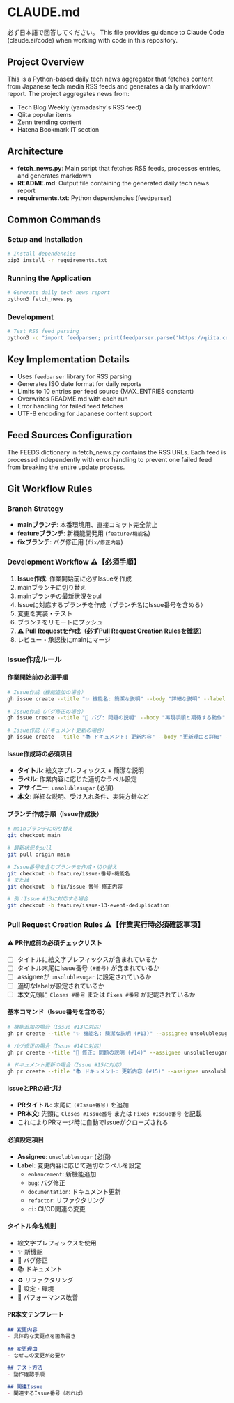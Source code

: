 # CLAUDE.md

必ず日本語で回答してください。
This file provides guidance to Claude Code (claude.ai/code) when working with code in this repository.

## Project Overview

This is a Python-based daily tech news aggregator that fetches content from Japanese tech media RSS feeds and generates a daily markdown report. The project aggregates news from:
- Tech Blog Weekly (yamadashy's RSS feed)
- Qiita popular items
- Zenn trending content
- Hatena Bookmark IT section

## Architecture

- **fetch_news.py**: Main script that fetches RSS feeds, processes entries, and generates markdown
- **README.md**: Output file containing the generated daily tech news report
- **requirements.txt**: Python dependencies (feedparser)

## Common Commands

### Setup and Installation
```bash
# Install dependencies
pip3 install -r requirements.txt
```

### Running the Application
```bash
# Generate daily tech news report
python3 fetch_news.py
```

### Development
```bash
# Test RSS feed parsing
python3 -c "import feedparser; print(feedparser.parse('https://qiita.com/popular-items/feed').entries[0].title)"
```

## Key Implementation Details

- Uses `feedparser` library for RSS parsing
- Generates ISO date format for daily reports
- Limits to 10 entries per feed source (MAX_ENTRIES constant)
- Overwrites README.md with each run
- Error handling for failed feed fetches
- UTF-8 encoding for Japanese content support

## Feed Sources Configuration

The FEEDS dictionary in fetch_news.py contains the RSS URLs. Each feed is processed independently with error handling to prevent one failed feed from breaking the entire update process.

## Git Workflow Rules

### Branch Strategy
- **mainブランチ**: 本番環境用、直接コミット完全禁止
- **featureブランチ**: 新機能開発用 (`feature/機能名`)
- **fixブランチ**: バグ修正用 (`fix/修正内容`)

### Development Workflow ⚠️【必須手順】
1. **Issue作成**: 作業開始前に必ずIssueを作成
2. mainブランチに切り替え
3. mainブランチの最新状況をpull
4. Issueに対応するブランチを作成（ブランチ名にIssue番号を含める）
5. 変更を実装・テスト
6. ブランチをリモートにプッシュ
7. **⚠️ Pull Requestを作成（必ずPull Request Creation Rulesを確認）**
8. レビュー・承認後にmainにマージ

### Issue作成ルール

#### 作業開始前の必須手順
```bash
# Issue作成（機能追加の場合）
gh issue create --title "✨ 機能名: 簡潔な説明" --body "詳細な説明" --label enhancement --assignee unsolublesugar

# Issue作成（バグ修正の場合）
gh issue create --title "🐛 バグ: 問題の説明" --body "再現手順と期待する動作" --label bug --assignee unsolublesugar

# Issue作成（ドキュメント更新の場合）
gh issue create --title "📚 ドキュメント: 更新内容" --body "更新理由と詳細" --label documentation --assignee unsolublesugar
```

#### Issue作成時の必須項目
- **タイトル**: 絵文字プレフィックス + 簡潔な説明
- **ラベル**: 作業内容に応じた適切なラベル設定
- **アサイニー**: `unsolublesugar` (必須)
- **本文**: 詳細な説明、受け入れ条件、実装方針など

#### ブランチ作成手順（Issue作成後）
```bash
# mainブランチに切り替え
git checkout main

# 最新状況をpull
git pull origin main

# Issue番号を含むブランチを作成・切り替え
git checkout -b feature/issue-番号-機能名
# または
git checkout -b fix/issue-番号-修正内容

# 例：Issue #13に対応する場合
git checkout -b feature/issue-13-event-deduplication
```

### Pull Request Creation Rules ⚠️【作業実行時必須確認事項】

#### ⚠️ PR作成前の必須チェックリスト
- [ ] タイトルに絵文字プレフィックスが含まれているか
- [ ] タイトル末尾にIssue番号 `(#番号)` が含まれているか  
- [ ] assigneeが `unsolublesugar` に設定されているか
- [ ] 適切なlabelが設定されているか
- [ ] 本文先頭に `Closes #番号` または `Fixes #番号` が記載されているか

#### 基本コマンド（Issue番号を含める）
```bash
# 機能追加の場合（Issue #13に対応）
gh pr create --title "✨ 機能名: 簡潔な説明 (#13)" --assignee unsolublesugar --label enhancement --body "Closes #13\n\n詳細な説明"

# バグ修正の場合（Issue #14に対応）
gh pr create --title "🐛 修正: 問題の説明 (#14)" --assignee unsolublesugar --label bug --body "Fixes #14\n\n修正内容の詳細"

# ドキュメント更新の場合（Issue #15に対応）
gh pr create --title "📚 ドキュメント: 更新内容 (#15)" --assignee unsolublesugar --label documentation --body "Closes #15\n\n更新理由と内容"
```

#### IssueとPRの紐づけ
- **PRタイトル**: 末尾に `(#Issue番号)` を追加
- **PR本文**: 先頭に `Closes #Issue番号` または `Fixes #Issue番号` を記載
- これによりPRマージ時に自動でIssueがクローズされる

#### 必須設定項目
- **Assignee**: `unsolublesugar` (必須)
- **Label**: 変更内容に応じて適切なラベルを設定
  - `enhancement`: 新機能追加
  - `bug`: バグ修正  
  - `documentation`: ドキュメント更新
  - `refactor`: リファクタリング
  - `ci`: CI/CD関連の変更

#### タイトル命名規則
- 絵文字プレフィックスを使用
- ✨ 新機能
- 🐛 バグ修正
- 📚 ドキュメント
- ♻️ リファクタリング
- 🔧 設定・環境
- 🚀 パフォーマンス改善

#### PR本文テンプレート
```markdown
## 変更内容
- 具体的な変更点を箇条書き

## 変更理由
- なぜこの変更が必要か

## テスト方法
- 動作確認手順

## 関連Issue
- 関連するIssue番号（あれば）
```